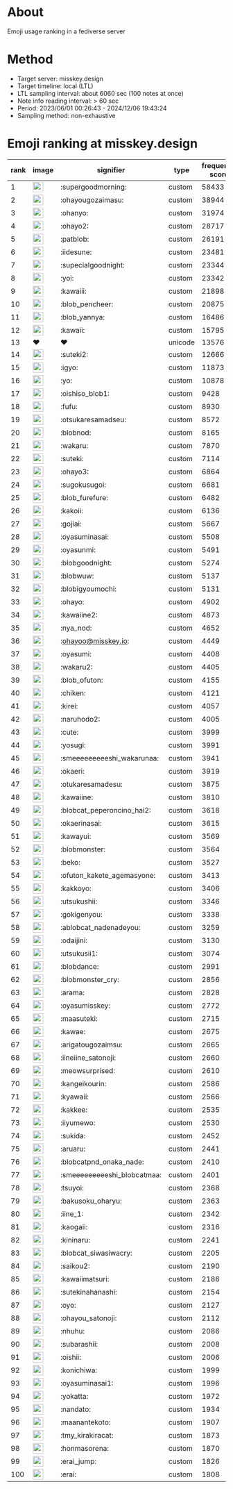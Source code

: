 # About
Emoji usage ranking in a fediverse server

# Method
- Target server: misskey.design
- Target timeline: local (LTL)
- LTL sampling interval: about 6060 sec (100 notes at once)
- Note info reading interval: > 60 sec
- Period: 2023/06/01 00:26:43 - 2024/12/06 19:43:24 
- Sampling method: non-exhaustive

# Emoji ranking at misskey.design

|rank|image|signifier|type|frequency score|
|----|----|----|----|----|
|1|<img height="24" src="https://misskey.design/emoji/supergoodmorning.webp">|:supergoodmorning:|custom|58433|
|2|<img height="24" src="https://misskey.design/emoji/ohayougozaimasu.webp">|:ohayougozaimasu:|custom|38944|
|3|<img height="24" src="https://misskey.design/emoji/ohanyo.webp">|:ohanyo:|custom|31974|
|4|<img height="24" src="https://misskey.design/emoji/ohayo2.webp">|:ohayo2:|custom|28717|
|5|<img height="24" src="https://misskey.design/emoji/patblob.webp">|:patblob:|custom|26191|
|6|<img height="24" src="https://misskey.design/emoji/iidesune.webp">|:iidesune:|custom|23481|
|7|<img height="24" src="https://misskey.design/emoji/supecialgoodnight.webp">|:supecialgoodnight:|custom|23344|
|8|<img height="24" src="https://misskey.design/emoji/yoi.webp">|:yoi:|custom|23342|
|9|<img height="24" src="https://misskey.design/emoji/kawaiii.webp">|:kawaiii:|custom|21898|
|10|<img height="24" src="https://misskey.design/emoji/blob_pencheer.webp">|:blob_pencheer:|custom|20875|
|11|<img height="24" src="https://misskey.design/emoji/blob_yannya.webp">|:blob_yannya:|custom|16486|
|12|<img height="24" src="https://misskey.design/emoji/kawaii.webp">|:kawaii:|custom|15795|
|13|❤|❤|unicode|13576|
|14|<img height="24" src="https://misskey.design/emoji/suteki2.webp">|:suteki2:|custom|12666|
|15|<img height="24" src="https://misskey.design/emoji/igyo.webp">|:igyo:|custom|11873|
|16|<img height="24" src="https://misskey.design/emoji/yo.webp">|:yo:|custom|10878|
|17|<img height="24" src="https://misskey.design/emoji/oishiso_blob1.webp">|:oishiso_blob1:|custom|9428|
|18|<img height="24" src="https://misskey.design/emoji/fufu.webp">|:fufu:|custom|8930|
|19|<img height="24" src="https://misskey.design/emoji/otsukaresamadseu.webp">|:otsukaresamadseu:|custom|8572|
|20|<img height="24" src="https://misskey.design/emoji/blobnod.webp">|:blobnod:|custom|8165|
|21|<img height="24" src="https://misskey.design/emoji/wakaru.webp">|:wakaru:|custom|7870|
|22|<img height="24" src="https://misskey.design/emoji/suteki.webp">|:suteki:|custom|7114|
|23|<img height="24" src="https://misskey.design/emoji/ohayo3.webp">|:ohayo3:|custom|6864|
|24|<img height="24" src="https://misskey.design/emoji/sugokusugoi.webp">|:sugokusugoi:|custom|6681|
|25|<img height="24" src="https://misskey.design/emoji/blob_furefure.webp">|:blob_furefure:|custom|6482|
|26|<img height="24" src="https://misskey.design/emoji/kakoii.webp">|:kakoii:|custom|6136|
|27|<img height="24" src="https://misskey.design/emoji/gojiai.webp">|:gojiai:|custom|5667|
|28|<img height="24" src="https://misskey.design/emoji/oyasuminasai.webp">|:oyasuminasai:|custom|5508|
|29|<img height="24" src="https://misskey.design/emoji/oyasunmi.webp">|:oyasunmi:|custom|5491|
|30|<img height="24" src="https://misskey.design/emoji/blobgoodnight.webp">|:blobgoodnight:|custom|5274|
|31|<img height="24" src="https://misskey.design/emoji/blobwuw.webp">|:blobwuw:|custom|5137|
|32|<img height="24" src="https://misskey.design/emoji/blobigyoumochi.webp">|:blobigyoumochi:|custom|5131|
|33|<img height="24" src="https://misskey.design/emoji/ohayo.webp">|:ohayo:|custom|4902|
|34|<img height="24" src="https://misskey.design/emoji/kawaiine2.webp">|:kawaiine2:|custom|4873|
|35|<img height="24" src="https://misskey.design/emoji/nya_nod.webp">|:nya_nod:|custom|4652|
|36|<img height="24" src="https://misskey.design/emoji/ohayoo.webp">|:ohayoo@misskey.io:|custom|4449|
|37|<img height="24" src="https://misskey.design/emoji/oyasumi.webp">|:oyasumi:|custom|4408|
|38|<img height="24" src="https://misskey.design/emoji/wakaru2.webp">|:wakaru2:|custom|4405|
|39|<img height="24" src="https://misskey.design/emoji/blob_ofuton.webp">|:blob_ofuton:|custom|4155|
|40|<img height="24" src="https://misskey.design/emoji/chiken.webp">|:chiken:|custom|4121|
|41|<img height="24" src="https://misskey.design/emoji/kirei.webp">|:kirei:|custom|4057|
|42|<img height="24" src="https://misskey.design/emoji/naruhodo2.webp">|:naruhodo2:|custom|4005|
|43|<img height="24" src="https://misskey.design/emoji/cute.webp">|:cute:|custom|3999|
|44|<img height="24" src="https://misskey.design/emoji/yosugi.webp">|:yosugi:|custom|3991|
|45|<img height="24" src="https://misskey.design/emoji/smeeeeeeeeeshi_wakarunaa.webp">|:smeeeeeeeeeshi_wakarunaa:|custom|3941|
|46|<img height="24" src="https://misskey.design/emoji/okaeri.webp">|:okaeri:|custom|3919|
|47|<img height="24" src="https://misskey.design/emoji/otukaresamadesu.webp">|:otukaresamadesu:|custom|3875|
|48|<img height="24" src="https://misskey.design/emoji/kawaiine.webp">|:kawaiine:|custom|3810|
|49|<img height="24" src="https://misskey.design/emoji/blobcat_peperoncino_hai2.webp">|:blobcat_peperoncino_hai2:|custom|3618|
|50|<img height="24" src="https://misskey.design/emoji/okaerinasai.webp">|:okaerinasai:|custom|3615|
|51|<img height="24" src="https://misskey.design/emoji/kawayui.webp">|:kawayui:|custom|3569|
|52|<img height="24" src="https://misskey.design/emoji/blobmonster.webp">|:blobmonster:|custom|3564|
|53|<img height="24" src="https://misskey.design/emoji/beko.webp">|:beko:|custom|3527|
|54|<img height="24" src="https://misskey.design/emoji/ofuton_kakete_agemasyone.webp">|:ofuton_kakete_agemasyone:|custom|3413|
|55|<img height="24" src="https://misskey.design/emoji/kakkoyo.webp">|:kakkoyo:|custom|3406|
|56|<img height="24" src="https://misskey.design/emoji/utsukushii.webp">|:utsukushii:|custom|3346|
|57|<img height="24" src="https://misskey.design/emoji/gokigenyou.webp">|:gokigenyou:|custom|3338|
|58|<img height="24" src="https://misskey.design/emoji/ablobcat_nadenadeyou.webp">|:ablobcat_nadenadeyou:|custom|3259|
|59|<img height="24" src="https://misskey.design/emoji/odaijini.webp">|:odaijini:|custom|3130|
|60|<img height="24" src="https://misskey.design/emoji/utsukusii1.webp">|:utsukusii1:|custom|3074|
|61|<img height="24" src="https://misskey.design/emoji/blobdance.webp">|:blobdance:|custom|2991|
|62|<img height="24" src="https://misskey.design/emoji/blobmonster_cry.webp">|:blobmonster_cry:|custom|2856|
|63|<img height="24" src="https://misskey.design/emoji/arama.webp">|:arama:|custom|2828|
|64|<img height="24" src="https://misskey.design/emoji/oyasumisskey.webp">|:oyasumisskey:|custom|2772|
|65|<img height="24" src="https://misskey.design/emoji/maasuteki.webp">|:maasuteki:|custom|2715|
|66|<img height="24" src="https://misskey.design/emoji/kawae.webp">|:kawae:|custom|2675|
|67|<img height="24" src="https://misskey.design/emoji/arigatougozaimsu.webp">|:arigatougozaimsu:|custom|2665|
|68|<img height="24" src="https://misskey.design/emoji/iineiine_satonoji.webp">|:iineiine_satonoji:|custom|2660|
|69|<img height="24" src="https://misskey.design/emoji/meowsurprised.webp">|:meowsurprised:|custom|2610|
|70|<img height="24" src="https://misskey.design/emoji/kangeikourin.webp">|:kangeikourin:|custom|2586|
|71|<img height="24" src="https://misskey.design/emoji/kyawaii.webp">|:kyawaii:|custom|2566|
|72|<img height="24" src="https://misskey.design/emoji/kakkee.webp">|:kakkee:|custom|2535|
|73|<img height="24" src="https://misskey.design/emoji/iiyumewo.webp">|:iiyumewo:|custom|2530|
|74|<img height="24" src="https://misskey.design/emoji/sukida.webp">|:sukida:|custom|2452|
|75|<img height="24" src="https://misskey.design/emoji/aruaru.webp">|:aruaru:|custom|2441|
|76|<img height="24" src="https://misskey.design/emoji/blobcatpnd_onaka_nade.webp">|:blobcatpnd_onaka_nade:|custom|2410|
|77|<img height="24" src="https://misskey.design/emoji/smeeeeeeeeeshi_blobcatmaa.webp">|:smeeeeeeeeeshi_blobcatmaa:|custom|2401|
|78|<img height="24" src="https://misskey.design/emoji/tsuyoi.webp">|:tsuyoi:|custom|2368|
|79|<img height="24" src="https://misskey.design/emoji/bakusoku_oharyu.webp">|:bakusoku_oharyu:|custom|2363|
|80|<img height="24" src="https://misskey.design/emoji/iine_1.webp">|:iine_1:|custom|2342|
|81|<img height="24" src="https://misskey.design/emoji/kaogaii.webp">|:kaogaii:|custom|2316|
|82|<img height="24" src="https://misskey.design/emoji/kininaru.webp">|:kininaru:|custom|2241|
|83|<img height="24" src="https://misskey.design/emoji/blobcat_siwasiwacry.webp">|:blobcat_siwasiwacry:|custom|2205|
|84|<img height="24" src="https://misskey.design/emoji/saikou2.webp">|:saikou2:|custom|2190|
|85|<img height="24" src="https://misskey.design/emoji/kawaiimatsuri.webp">|:kawaiimatsuri:|custom|2186|
|86|<img height="24" src="https://misskey.design/emoji/sutekinahanashi.webp">|:sutekinahanashi:|custom|2154|
|87|<img height="24" src="https://misskey.design/emoji/oyo.webp">|:oyo:|custom|2127|
|88|<img height="24" src="https://misskey.design/emoji/ohayou_satonoji.webp">|:ohayou_satonoji:|custom|2112|
|89|<img height="24" src="https://misskey.design/emoji/nhuhu.webp">|:nhuhu:|custom|2086|
|90|<img height="24" src="https://misskey.design/emoji/subarashii.webp">|:subarashii:|custom|2008|
|91|<img height="24" src="https://misskey.design/emoji/oishii.webp">|:oishii:|custom|2006|
|92|<img height="24" src="https://misskey.design/emoji/konichiwa.webp">|:konichiwa:|custom|1999|
|93|<img height="24" src="https://misskey.design/emoji/oyasuminasai1.webp">|:oyasuminasai1:|custom|1996|
|94|<img height="24" src="https://misskey.design/emoji/yokatta.webp">|:yokatta:|custom|1972|
|95|<img height="24" src="https://misskey.design/emoji/nandato.webp">|:nandato:|custom|1934|
|96|<img height="24" src="https://misskey.design/emoji/maanantekoto.webp">|:maanantekoto:|custom|1907|
|97|<img height="24" src="https://misskey.design/emoji/tmy_kirakiracat.webp">|:tmy_kirakiracat:|custom|1873|
|98|<img height="24" src="https://misskey.design/emoji/honmasorena.webp">|:honmasorena:|custom|1870|
|99|<img height="24" src="https://misskey.design/emoji/erai_jump.webp">|:erai_jump:|custom|1826|
|100|<img height="24" src="https://misskey.design/emoji/erai.webp">|:erai:|custom|1808|
